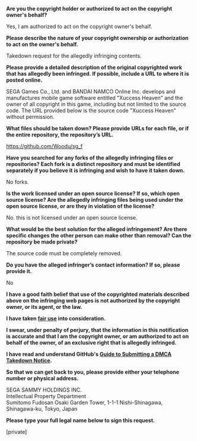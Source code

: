 **Are you the copyright holder or authorized to act on the copyright owner's behalf?**

Yes, I am authorized to act on the copyright owner's behalf.

**Please describe the nature of your copyright ownership or authorization to act on the owner's behalf.**

Takedown request for the allegedly infringing contents.

**Please provide a detailed description of the original copyrighted work that has allegedly been infringed. If possible, include a URL to where it is posted online.**

SEGA Games Co., Ltd. and BANDAI NAMCO Online Inc. develops and manufactures mobile game software entitled "Xuccess Heaven" and the owner of all copyright in this game, including but not limited to the source code.
The URL provided below is the source code "Xuccess Heaven" without permission.

**What files should be taken down? Please provide URLs for each file, or if the entire repository, the repository’s URL.**

https://github.com/Woodu/sg_f

**Have you searched for any forks of the allegedly infringing files or repositories? Each fork is a distinct repository and must be identified separately if you believe it is infringing and wish to have it taken down.**

No forks.

**Is the work licensed under an open source license? If so, which open source license? Are the allegedly infringing files being used under the open source license, or are they in violation of the license?**

No. this is not licensed under an open source license.

**What would be the best solution for the alleged infringement? Are there specific changes the other person can make other than removal? Can the repository be made private?**

The source code must be completely removed.

**Do you have the alleged infringer’s contact information? If so, please provide it.**

No

**I have a good faith belief that use of the copyrighted materials described above on the infringing web pages is not authorized by the copyright owner, or its agent, or the law.**

**I have taken <a href="https://www.lumendatabase.org/topics/22">fair use</a> into consideration.**

**I swear, under penalty of perjury, that the information in this notification is accurate and that I am the copyright owner, or am authorized to act on behalf of the owner, of an exclusive right that is allegedly infringed.**

**I have read and understand GitHub's <a href="https://help.github.com/articles/guide-to-submitting-a-dmca-takedown-notice/">Guide to Submitting a DMCA Takedown Notice</a>.**

**So that we can get back to you, please provide either your telephone number or physical address.**

SEGA SAMMY HOLDINGS INC.  
Intellectual Property Department  
Sumitomo Fudosan Osaki Garden Tower, 1-1-1 Nishi-Shinagawa, Shinagawa-ku, Tokyo, Japan

**Please type your full legal name below to sign this request.**

[private]
